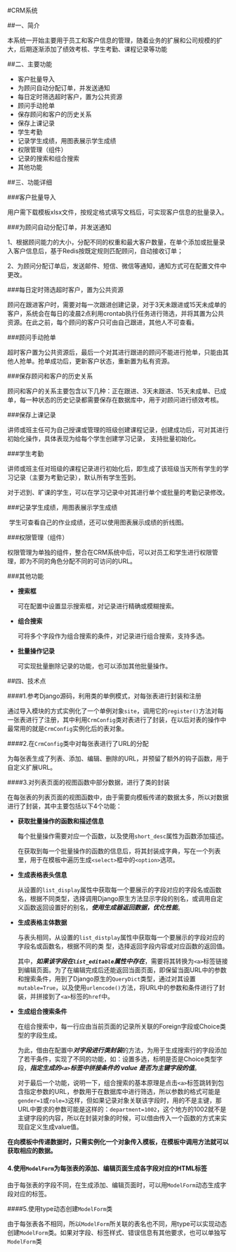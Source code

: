 #CRM系统

##一、简介

​	本系统一开始主要用于员工和客户信息的管理，随着业务的扩展和公司规模的扩大，后期逐渐添加了绩效考核、学生考勤、课程记录等功能



##二、主要功能

- 客户批量导入
- 为顾问自动分配订单，并发送通知
- 每日定时筛选超时客户，置为公共资源
- 顾问手动抢单
- 保存顾问和客户的历史关系
- 保存上课记录
- 学生考勤
- 记录学生成绩，用图表展示学生成绩
- 权限管理（组件）
- 记录的搜索和组合搜索
- 其他功能



##三、功能详细

###客户批量导入

​	用户需下载模板xlsx文件，按规定格式填写文档后，可实现客户信息的批量录入。

###为顾问自动分配订单，并发送通知

​	1、根据顾问能力的大小，分配不同的权重和最大客户数量，在单个添加或批量录入客户信息后，基于Redis按既定规则匹配顾问，自动接收订单；

​	2、为顾问分配订单后，发送邮件、短信、微信等通知，通知方式可在配置文件中更改。

###每日定时筛选超时客户，置为公共资源

​	顾问在跟进客户时，需要对每一次跟进创建记录，对于3天未跟进或15天未成单的客户，系统会在每日的凌晨2点利用crontab执行任务进行筛选，并将其置为公共资源。在此之前，每个顾问的客户只可由自己跟进，其他人不可查看。

###顾问手动抢单

​	超时客户置为公共资源后，最后一个对其进行跟进的顾问不能进行抢单，只能由其他人抢单。抢单成功后，更新客户状态，重新置为私有资源。	

###保存顾问和客户的历史关系

​	顾问和客户的关系主要包含以下几种：正在跟进、3天未跟进、15天未成单、已成单，每一种状态的历史记录都需要保存在数据库中，用于对顾问进行绩效考核。

###保存上课记录

​	讲师或班主任可为自己授课或管理的班级创建课程记录，创建成功后，可对其进行初始化操作，具体表现为给每个学生创建学习记录， 支持批量初始化。

###学生考勤

​	讲师或班主任对班级的课程记录进行初始化后，即生成了该班级当天所有学生的学习记录（主要为考勤记录），默认所有学生签到。

​	对于迟到、旷课的学生，可以在学习记录中对其进行单个或批量的考勤记录修改。

###记录学生成绩，用图表展示学生成绩

​	学生可查看自己的作业成绩，还可以使用图表展示成绩的折线图。

###权限管理（组件）

​	权限管理为单独的组件，整合在CRM系统中后，可以对员工和学生进行权限管理，即为不同的角色分配不同的可访问的URL。

###其他功能

- **搜索框**

  ​可在配置中设置显示搜索框，对记录进行精确或模糊搜索。

- **组合搜索**

  ​可将多个字段作为组合搜索的条件，对记录进行组合搜索，支持多选。

- **批量操作记录**

  可实现批量删除记录的功能，也可以添加其他批量操作。



##四、技术点

####1.参考Django源码，利用类的单例模式，对每张表进行封装和注册

​	通过导入模块的方式实例化了一个单例对象`site`，调用它的`register()`方法对每一张表进行了注册，其中利用`CrmConfig`类对表进行了封装，在以后对表的操作中最常用的就是`CrmConfig`实例化后的表对象。



####2.在`CrmConfig`类中对每张表进行了URL的分配

​	为每张表生成了列表、添加、编辑、删除的URL，并预留了额外的钩子函数，用于自定义扩展URL。



####3.对列表页面的视图函数中部分数据，进行了类的封装

​	在每张表的列表页面的视图函数中，由于需要向模板传递的数据太多，所以对数据进行了封装，其中主要包括以下4个功能：

- **获取批量操作的函数和描述信息**

  ​每个批量操作需要对应一个函数，以及使用`short_desc`属性为函数添加描述。

  ​在获取到每一个批量操作的函数的信息后，将其封装成字典，写在一个列表里，用于在模板中遍历生成`<select>`框中的`<option>`选项。

- **生成表格表头信息**

  ​从设置的`list_display`属性中获取每一个要展示的字段对应的字段名或函数名，根据不同类型，选择调用Django原生方法显示字段的别名，或调用自定义函数返回设置好的别名，***使用生成器返回数据，优化性能***。

- **生成表格主体数据**

  ​与表头相同，从设置的`list_distplay`属性中获取每一个要展示的字段对应的字段名或函数名，根据不同的类	型，选择返回字段内容或对应函数的返回值。

  ​其中，***如果该字段在`list_editable`属性中存在***，需要将其转换为`<a>`标签链接到编辑页面。为了在编辑完成后还能返回当面页面，即保留当面URL中的参数和搜索条件，用到了Django原生的`QueryDict`类型，通过对其设置`mutable=True`，以及使用`urlencode()`方法，将URL中的参数和条件进行了封装，并拼接到了`<a>`标签的`href`中。

- **生成组合搜索条件**

  ​在组合搜索中，每一行应由当前页面的记录所关联的Foreign字段或Choice类型的字段生成。

  ​为此，借由在配置中***对字段进行类封装***的方法，为用于生成搜索行的字段添加了若干条件，实现了不同的功能，如：设置多选，标明是否是Choice类型字段，***指定生成的`<a>`标签中拼接条件的 value 是否为主键字段的值***。

  ​对于最后一个功能，说明一下，组合搜索的基本原理是点击`<a>`标签跳转到包含指定参数的URL，参数用于在数据库中进行筛选，所以参数的格式可能是`gender=1`或`role=3`这样，但如果记录对象关联该字段时，用的不是主键，那URL中要求的参数可能是这样的：`department=1002`，这个地方的1002就不是主键字段的内容，所以在封装对象的时候，可以借由传入一个函数的方式来实现自定义生成value值。

**在向模板中传递数据时，只需实例化一个对象传入模板，在模板中调用方法就可以获取相应的数据。**



#### 4.使用`ModelForm`为每张表的添加、编辑页面生成各字段对应的HTML标签

​	由于每张表的字段不同，在生成添加、编辑页面时，可以用`ModelForm`动态生成字段对应的标签。



####5.使用type动态创建`ModelForm`类

​	由于每张表各不相同，所以`ModelForm`所关联的表名也不同，用type可以实现动态创建`ModelForm`类。如果对字段、标签样式、错误信息有其他要求，也可以单独写`ModelForm`类

##	